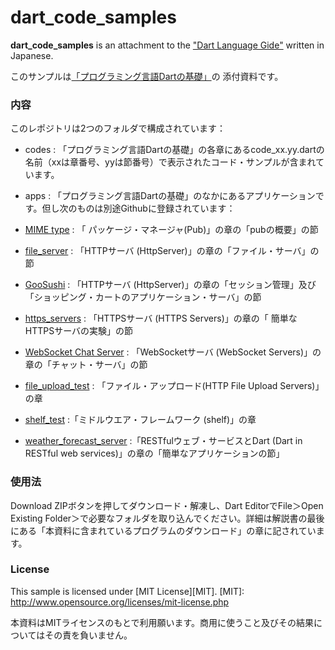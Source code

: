 dart\_code\_samples
==

**dart\_code\_samples** is an attachment to the ["Dart Language Gide"](http://www.cresc.co.jp/tech/java/Google_Dart/DartLanguageGuide.pdf) written in Japanese.

このサンプルは[「プログラミング言語Dartの基礎」](http://www.cresc.co.jp/tech/java/Google_Dart/DartLanguageGuide_about.html)の
添付資料です。

### 内容 ###
このレポジトリは2つのフォルダで構成されています：

- codes : 「プログラミング言語Dartの基礎」の各章にあるcode\_xx.yy.dartの名前（xxは章番号、yyは節番号）で表示されたコード・サンプルが含まれています。

- apps : 「プログラミング言語Dartの基礎」のなかにあるアプリケーションです。但し次のものは別途Githubに登録されています：

 - [MIME type](https://github.com/mitsuoka/mime_type) : 「 パッケージ・マネージャ(Pub)」の章の「pubの概要」の節

 - [file\_server](https://github.com/mitsuoka/file_server) : 「HTTPサーバ (HttpServer)」の章の「ファイル・サーバ」の節

 - [GooSushi](https://github.com/mitsuoka/GooSushi) : 「HTTPサーバ (HttpServer)」の章の「セッション管理」及び「ショッピング・カートのアプリケーション・サーバ」の節

 - [https\_servers](https://github.com/mitsuoka/https_servers) : 「HTTPSサーバ (HTTPS Servers)」の章の「 簡単なHTTPSサーバの実験」の節

 - [WebSocket Chat Server](https://github.com/mitsuoka/websocket_chat_server) : 「WebSocketサーバ (WebSocket Servers)」の章の「チャット・サーバ」の節

 - [file\_upload\_test](https://github.com/mitsuoka/file_upload_test) : 「ファイル・アップロード(HTTP File Upload Servers)」の章

 - [shelf\_test](https://github.com/mitsuoka/shelf_test) :「ミドルウエア・フレームワーク (shelf)」の章

 - [weather\_forecast\_server](https://github.com/mitsuoka/weather_forecast_server) :「RESTfulウェブ・サービスとDart (Dart in RESTful web services)」の章の「簡単なアプリケーションの節」



### 使用法 ###
Download ZIPボタンを押してダウンロード・解凍し、Dart EditorでFile＞Open Existing Folder＞で必要なフォルダを取り込んでください。詳細は解説書の最後にある「本資料に含まれているプログラムのダウンロード」の章に記されています。

### License ###
This sample is licensed under [MIT License][MIT].
[MIT]: http://www.opensource.org/licenses/mit-license.php

本資料はMITライセンスのもとで利用願います。商用に使うこと及びその結果についてはその責を負いません。
